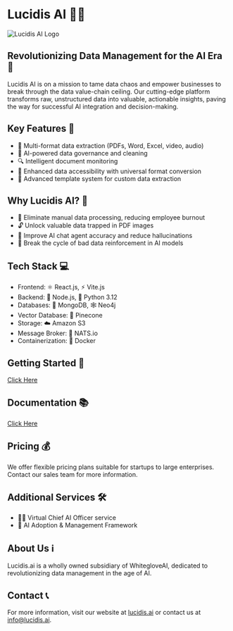 # Lucidis AI 🧠💡

![Lucidis AI Logo](https://cloud.lucidis.ai/images/graph.png)

## Revolutionizing Data Management for the AI Era 🚀

Lucidis AI is on a mission to tame data chaos and empower businesses to break through the data value-chain ceiling. Our cutting-edge platform transforms raw, unstructured data into valuable, actionable insights, paving the way for successful AI integration and decision-making.

## Key Features 🔑

- 📄 Multi-format data extraction (PDFs, Word, Excel, video, audio)
- 🧹 AI-powered data governance and cleaning
- 🔍 Intelligent document monitoring
- 🔄 Enhanced data accessibility with universal format conversion
- 📝 Advanced template system for custom data extraction

## Why Lucidis AI? 🤔

- 🚫 Eliminate manual data processing, reducing employee burnout
- 🔓 Unlock valuable data trapped in PDF images
- 🎯 Improve AI chat agent accuracy and reduce hallucinations
- 🔄 Break the cycle of bad data reinforcement in AI models

## Tech Stack 💻

- Frontend: ⚛️ React.js, ⚡ Vite.js
- Backend: 📗 Node.js, 🐍 Python 3.12
- Databases: 🍃 MongoDB, 🕸️ Neo4j
- Vector Database: 🌲 Pinecone
- Storage: ☁️ Amazon S3
- Message Broker: 💬 NATS.io
- Containerization: 🐳 Docker

## Getting Started 🏁

[Click Here](https://docs.lucidis.ai/guides/getting-started/)

## Documentation 📚

[Click Here](https://docs.lucidis.ai)

## Pricing 💰

We offer flexible pricing plans suitable for startups to large enterprises. Contact our sales team for more information.

## Additional Services 🛠️

- 👨‍💼 Virtual Chief AI Officer service
- 🚀 AI Adoption & Management Framework

## About Us ℹ️

Lucidis.ai is a wholly owned subsidiary of WhitegloveAI, dedicated to revolutionizing data management in the age of AI.

## Contact 📞

For more information, visit our website at [lucidis.ai](https://cloud.lucidis.ai/app/login) or contact us at info@lucidis.ai.
